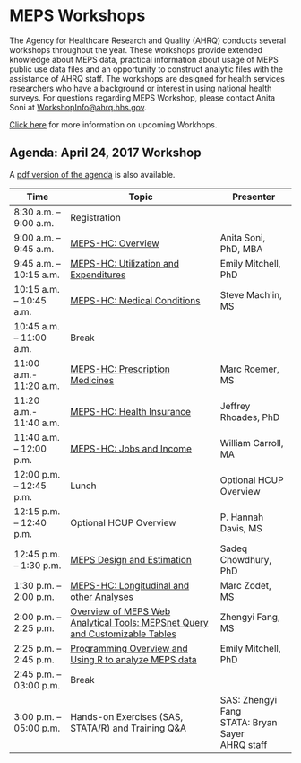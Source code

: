 # MEPS Workshops

The Agency for Healthcare Research and Quality (AHRQ) conducts several workshops throughout the year. These workshops provide extended knowledge about MEPS data, practical information about usage of MEPS public use data files and an opportunity to construct analytic files with the assistance of AHRQ staff. The workshops are designed for health services researchers who have a background or interest in using national health surveys. For questions regarding MEPS Workshop, please contact Anita Soni at [WorkshopInfo@ahrq.hhs.gov](mailto:WorkshopInfo@ahrq.hhs.gov).

[Click here](https://meps.ahrq.gov/about_meps/workshops_events.jsp) for more information on upcoming Workhops.

## Agenda: April 24, 2017 Workshop

A [pdf version of the agenda](Agenda_Final_April2017.pdf) is also available.

Time	| Topic |	Presenter
------|-------|----------
8:30 a.m. – 9:00 a.m.  | Registration |
9:00 a.m. – 9:45 a.m.	 | [MEPS-HC: Overview](1%20MEPS-HC%20Overview.pdf)	| Anita Soni, PhD, MBA
9:45 a.m. – 10:15 a.m. | [MEPS-HC: Utilization and Expenditures](2%20MEPS-HC%20Utilization.pdf)	|Emily Mitchell, PhD
10:15 a.m. – 10:45 a.m. |[MEPS-HC: Medical Conditions](3%20MEPS-HC%20Medical%20Conditions.pdf)	|Steve Machlin, MS
10:45 a.m. – 11:00 a.m.	|Break |
11:00 a.m.- 11:20 a.m.	|[MEPS-HC: Prescription Medicines](4%20MEPS-HC%20Prescription%20Meds)	|Marc Roemer, MS
11:20 a.m.- 11:40 a.m.	|[MEPS-HC: Health Insurance](5%20MEPS-HC%20Health%20Insurance.pdf)	|Jeffrey Rhoades, PhD
11:40 a.m. – 12:00 p.m.	|[MEPS-HC: Jobs and Income](6%20MEPS-HC%20JOBS.pdf)	|William Carroll, MA
12:00 p.m. – 12:45 p.m. | Lunch |	Optional HCUP Overview
12:15 p.m. – 12:40 p.m. | Optional HCUP Overview	|P. Hannah Davis, MS
12:45 p.m. – 1:30 p.m. |	[MEPS Design and Estimation](7%20MEPS-HC%20Design%20and%20Estimation.pdf)	|Sadeq Chowdhury, PhD
 1:30 p.m. – 2:00 p.m.|	[MEPS-HC: Longitudinal and other Analyses](8%20MEPS-HC%20Longitudinal-OtherAnalyses.pdf)	|Marc Zodet, MS
 2:00 p.m. – 2:25 p.m. |	[Overview of MEPS Web Analytical Tools: MEPSnet Query and Customizable Tables](9%20MEPS-HC%20Web%20Analytical%20Tools_2014%20data.pdf)	|Zhengyi Fang, MS
2:25 p.m. – 2:45 p.m.	|[Programming Overview and Using R to analyze MEPS data](10%20MEPS-HC%20Programming%20Overview.pdf)	|Emily Mitchell, PhD
2:45 p.m. – 03:00 p.m.|	Break |
3:00 p.m. – 05:00 p.m.	|Hands-on Exercises (SAS, STATA/R) and Training Q&A	|SAS: Zhengyi Fang<br>STATA: Bryan Sayer<br>AHRQ staff
